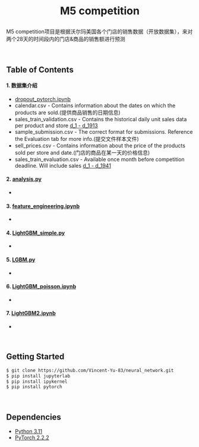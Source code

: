 # <p align="center">M5 competition</p>


M5 competition项目是根据沃尔玛美国各个门店的销售数据（开放数据集），来对两个28天的时间段内的门店&商品的销售额进行预测


<br/>

## Table of Contents

#### 1. 数据集介绍
* [dropout_pytorch.ipynb](MLP/dropout_pytorch.ipynb) 
* calendar.csv - Contains information about the dates on which the products are sold.(提供商品销售的日期信息)
* sales_train_validation.csv - Contains the historical daily unit sales data per product and store [d_1 - d_1913](验证数据集，包含商品信息、门店信息、对应每天的销售额)
* sample_submission.csv - The correct format for submissions. Reference the Evaluation tab for more info.(提交文件样本文件)
* sell_prices.csv - Contains information about the price of the products sold per store and date.(门店的商品在某一天的价格信息)
* sales_train_evaluation.csv - Available once month before competition deadline. Will include sales [d_1 - d_1941](评价数据集，在竞赛结束前一个月提供，格式与验证数据集一致)

#### 2. [analysis.py](analysis.py) 
* 

#### 3. [feature_engineering.ipynb](feature_engineering.ipynb)
* 

#### 4. [LightGBM_simple.py](LightGBM_simple.py) 
* 

#### 5. [LGBM.py](LGBM.py) 
* 

#### 6. [LightGBM_poisson.ipynb](LightGBM_poisson.ipynb) 
* 

#### 7. [LightGBM2.ipynb](LightGBM2.ipynb) 
* 

<br/>

## Getting Started
```bash
$ git clone https://github.com/Vincent-Yu-83/neural_network.git
$ pip install jupyterlab
$ pip install ipykernel
$ pip install pytorch
```

<br/>

## Dependencies
* [Python 3.11](https://www.continuum.io/downloads)
* [PyTorch 2.2.2](http://pytorch.org/)

